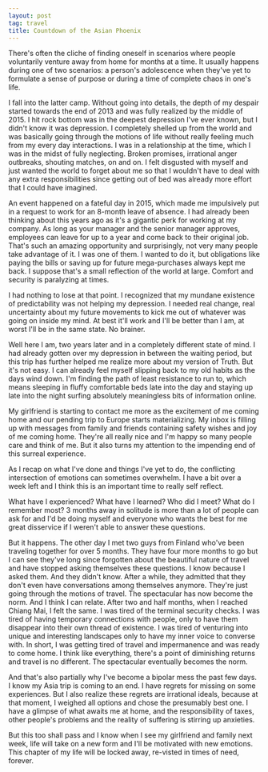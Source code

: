 ```yaml
---
layout: post
tag: travel
title: Countdown of the Asian Phoenix
---
```


There's often the cliche of finding oneself in scenarios where people voluntarily venture away from home for months at a time.  It usually happens during one of two scenarios: a person's adolescence when they've yet to formulate a sense of purpose or during a time of complete chaos in one's life.

I fall into the latter camp.  Without going into details, the depth of my despair started towards the end of 2013 and was fully realized by the middle of 2015.  I hit rock bottom was in the deepest depression I've ever known, but I didn't know it was depression.  I completely shelled up from the world and was basically going through the motions of life without really feeling much from my every day interactions.  I was in a relationship at the time, which I was in the midst of fully neglecting.  Broken promises, irrational anger outbreaks, shouting matches, on and on.  I felt disgusted with myself and just wanted the world to forget about me so that I wouldn't have to deal with any extra responsibilities since getting out of bed was already more effort that I could have imagined.

An event happened on a fateful day in 2015, which made me impulsively put in a request to work for an 8-month leave of absence.  I had already been thinking about this years ago as it's a gigantic perk for working at my company.  As long as your manager and the senior manager approves, employees can leave for up to a year and come back to their original job.  That's such an amazing opportunity and surprisingly, not very many people take advantage of it.  I was one of them.  I wanted to do it, but obligations like paying the bills or saving up for future mega-purchases always kept me back.  I suppose that's a small reflection of the world at large.  Comfort and security is paralyzing at times.

I had nothing to lose at that point.  I recognized that my mundane existence of predictability was not helping my depression.  I needed real change, real uncertainty about my future movements to kick me out of whatever was going on inside my mind.  At best it'll work and I'll be better than I am, at worst I'll be in the same state.  No brainer.

Well here I am, two years later and in a completely different state of mind.  I had already gotten over my depression in between the waiting period, but this trip has further helped me realize more about my version of Truth.  But it's not easy.  I can already feel myself slipping back to my old habits as the days wind down.  I'm finding the path of least resistance to run to, which means sleeping in fluffy comfortable beds late into the day and staying up late into the night surfing absolutely meaningless bits of information online.

My girlfriend is starting to contact me more as the excitement of me coming home and our pending trip to Europe starts materializing.  My inbox is filling up with messages from family and friends containing safety wishes and joy of me coming home.  They're all really nice and I'm happy so many people care and think of me.  But it also turns my attention to the impending end of this surreal experience.  

As I recap on what I've done and things I've yet to do, the conflicting intersection of emotions can sometimes overwhelm.  I have a bit over a week left and I think this is an important time to really self reflect.  

What have I experienced?  What have I learned?  Who did I meet?  What do I remember most?  3 months away in solitude is more than a lot of people can ask for and I'd be doing myself and everyone who wants the best for me great disservice if I weren't able to answer these questions.  

But it happens.  The other day I met two guys from Finland who've been traveling together for over 5 months.  They have four more months to go but I can see they've long since forgotten about the beautiful nature of travel and have stopped asking themselves these questions.  I know because I asked them.  And they didn't know.  After a while, they admitted that they don't even have conversations among themselves anymore.  They're just going through the motions of travel.  The spectacular has now become the norm.  And I think I can relate.  After two and half months, when I reached Chiang Mai, I felt the same.  I was tired of the terminal security checks.  I was tired of having temporary connections with people, only to have them disappear into their own thread of existence.  I was tired of venturing into unique and interesting landscapes only to have my inner voice to converse with.  In short, I was getting tired of travel and impermanence and was ready to come home.  I think like everything, there's a point of diminishing returns and travel is no different.  The spectacular eventually becomes the norm.

And that's also partially why I've become a bipolar mess the past few days.  I know my Asia trip is coming to an end.  I have regrets for missing on some experiences.  But I also realize these regrets are irrational ideals, because at that moment, I weighed all options and chose the presumably best one.  I have a glimpse of what awaits me at home, and the responsibility of taxes, other people's problems and the reality of suffering is stirring up anxieties.

But this too shall pass and I know when I see my girlfriend and family next week, life will take on a new form and I'll be motivated with new emotions.  This chapter of my life will be locked away, re-visted in times of need, forever.